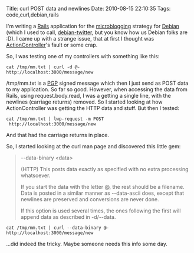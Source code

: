 Title: curl POST data and newlines
Date: 2010-08-15 22:10:35
Tags: code,curl,debian,rails

I'm writing a <a href="http://rubyonrails.org/">Rails</a> application for the <a href="http://en.wikipedia.org/wiki/Microblogging">microblogging</a> strategy for <a href="http://debian.org">Debian</a> (which I used to call, <a href="http://github.com/damog/debian-twitter">debian-twitter</a>, but you know how us Debian folks are :D). I came up with a strange issue, that at first I thought was <a href="http://guides.rubyonrails.org/action_controller_overview.html">ActionController</a>'s fault or some crap.

So, I was testing one of my controllers with something like this:

<code lang="bash">cat /tmp/mm.txt | curl -d @- http://localhost:3000/message/new</code>

/tmp/mm.txt is a <a href="http://en.wikipedia.org/wiki/Pretty_Good_Privacy">PGP</a> signed message which then I just send as POST data to my application. So far so good. However, when accessing the data from Rails, using request.body.read, I was a getting a single line, with the newlines (carriage returns) removed. So I started looking at how ActionController was getting the HTTP data and stuff. But then I tested:

<code lang="bash">cat /tmp/mm.txt | lwp-request -m POST  http://localhost:3000/message/new</code>

And that had the carriage returns in place.

So, I started looking at the curl man page and discovered this little gem:
<blockquote>--data-binary &lt;data&gt;

(HTTP) This posts data exactly as specified with no extra processing whatsoever.

If you start the data with the letter @, the rest should be a filename. Data is posted in a similar manner as --data-ascii does, except that newlines are preserved and conversions are never done.

If this option is used several times, the ones following the first will append data as described in -d/--data.</blockquote>
<code lang="bash">cat /tmp/mm.txt | curl --data-binary @- http://localhost:3000/message/new</code>

...did indeed the tricky. Maybe someone needs this info some day.